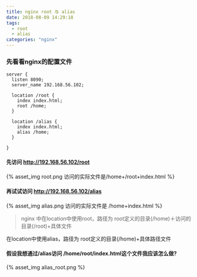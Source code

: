 ```yaml
---
title: nginx root 与 alias
date: 2018-08-09 14:29:18
tags: 
  - root
  - alias
categories: "nginx"
---
```



### 先看看nginx的配置文件

```
server {
  listen 8090;
  server_name 192.168.56.102;

  location /root {
    index index.html;
    root /home;
  }

  location /alias {
    index index.html;
    alias /home;
  }

}
```

#### 先访问 http://192.168.56.102/root

{% asset_img root.png  访问的实际文件是/home+/root+index.html %}


#### 再试试访问 http://192.168.56.102/alias

{% asset_img alias.png  访问的实际文件是 /home+index.html %}



> nginx 中在location中使用root，路径为 root定义的目录(/home)＋访问的目录(/root)+具体文件

在location中使用alias，路径为 root定义的目录(/home)+具体路径文件


#### 假设我想通过/alias访问 /home/root/index.html这个文件我应该怎么做?

{% asset_img alias_root.png  %}

